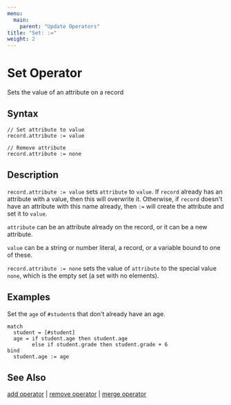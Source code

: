```yaml
---
menu:
  main:
    parent: "Update Operators"
title: "Set: :="
weight: 2
---
```


# Set Operator

Sets the value of an attribute on a record

## Syntax

```eve
// Set attribute to value
record.attribute := value

// Remove attribute
record.attribute := none
```

## Description

`record.attribute := value` sets `attribute` to `value`. If `record` already has an attribute with a value, then this will overwrite it. Otherwise, if `record` doesn't have an attribute with this name already, then `:=` will create the attribute and set it to `value`.

`attribute` can be an attribute already on the record, or it can be a new attribute.

`value` can be a string or number literal, a record, or a variable bound to one of these.  

`record.attribute := none` sets the value of `attribute` to the special value `none`, which is the empty set (a set with no elements).

## Examples

Set the `age` of `#student`s that don't already have an age.

```eve
match
  student = [#student]
  age = if student.age then student.age
        else if student.grade then student.grade + 6
bind
  student.age := age
```

## See Also

[add operator](../add) | [remove operator](../remove) | [merge operator](../merge)